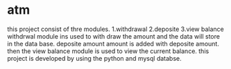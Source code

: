 # atm
this project consist of thre modules.
1.withdrawal
2.deposite
3.view balance
 withdrwal module ins used to with draw the amount and the data  will store in the data base.
 deposite amount amount is added with deposite amount.
 then the view balance module is used to view the current balance.
 this project is developed by using the python and mysql databse.
 
